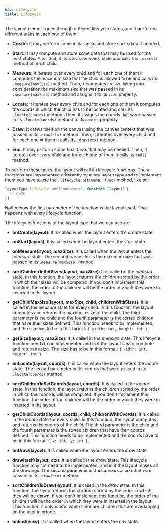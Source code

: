 ```yaml
---
nav: Lifecycle
title: Lifecycle
---
```


The layout element goes through different lifecycle states, and it performs different tasks in each one of them:

- **Create**: It may perform some initial tasks and store some data if needed.

- **Start**: It may compute and store some data that may be used for the next states. After that, it iterates over every child and calls the `.start()` method on each child.

- **Measure**: It iterates over every child and for each one of them it computes the maximum size that the child is allowed to be and calls its `.measure(maxSize)` method. Then, it computes its size taking into consideration the maximum size that was passed in its `.measure(maxSize)` method and assigns it to its `size` property.

- **Locate**: It iterates over every child and for each one of them it computes the coords in which the child has to be located and calls its `.locate(coords)` method. Then, it assigns the coords that were passed in its `.locate(coords)` method to its `coords` property.

- **Draw**: It draws itself on the canvas using the canvas context that was passed in its `.draw(ctx)` method. Then, it iterates over every child and for each one of them it calls its `.draw(ctx)` method.

- **End**: It may perform some final tasks that may be needed. Then, it iterates over every child and for each one of them it calls its `end()` method.

To perform these tasks, the layout will call its lifecycle functions. These functions are implemented differently by every layout type and to implement them you have to use the `.lifecycle.set(name, func)` method, like so:

```javascript
layoutType.lifecycle.set("onCreate", function (layout) {
  // Code
})
```

Notice how the first parameter of the function is the layout itself. That happens with every lifecycle function.

The lifecycle functions of the layout type that we can use are:

- **onCreate(layout)**: It is called when the layout enters the _create_ state.

- **onStart(layout)**: It is called when the layout enters the _start_ state.

- **onMeasure(layout, maxSize)**: It is called when the layout enters the _measure_ state. The second parameter is the maximum size that was passed in its `.measure(maxSize)` method.

- **sortChildrenToSetSizes(layout, maxSize)**: It is called in the _measure_ state. In this function, the layout returns the children sorted by the order in which their sizes will be computed. If you don't implement this function, the order of the children will be the order in which they were in inserted in the layout.

- **getChildMaxSize(layout, maxSize, child, childrenWithSizes)**: It is called in the _measure_ state for every child. In this function, the layout computes and returns the maximum size of the child. The third parameter is the child and the fourth parameter is the sorted children that have their sizes defined. This function needs to be implemented, and the size has to be in this format: `{ width: int, height: int }`.

- **getSize(layout, maxSize)**: It is called in the _measure_ state. This lifecycle function needs to be implemented and in it the layout has to compute and return its size. The size has to be in this format: `{ width: int, height: int }`.

- **onLocate(layout, coords)**: It is called when the layout enters the _locate_ state. The second parameter is the coords that were passed in its `.locate(coords)` method.

- **sortChildrenToSetCoords(layout, coords)**: It is called in the _locate_ state. In this function, the layout returns the children sorted by the order in which their coords will be computed. If you don't implement this function, the order of the children will be the order in which they were in inserted in the layout.

- **getChildCoords(layout, coords, child, childrenWithCoords)**: It is called in the _locate_ state for every child. In this function, the layout computes and returns the coords of the child. The third parameter is the child and the fourth parameter is the sorted children that have their coords defined. This function needs to be implemented and the coords have to be in this format: `{ x: int, y: int }`.

- **onDraw(layout)**: It is called when the layout enters the _draw_ state.

- **drawItself(layout, ctx)**: It is called in the _draw_ state. This lifecycle function may not need to be implemented, and in it the layout makes all the drawings. The second parameter is the canvas context that was passed in its `.draw(ctx)` method.

- **sortChildrenToDraw(layout)**: It is called in the _draw_ state. In this function, the layout returns the children sorted by the order in which they will be drawn. If you don't implement this function, the order of the children will be the order in which they were in inserted in the layout. This function is only useful when there are children that are overlapping on the user interface.

- **onEnd(view)**: It is called when the layout enters the _end_ state.
